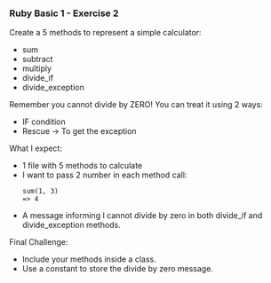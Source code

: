 ### Ruby Basic 1 - Exercise 2

Create a 5 methods to represent a simple calculator:
  - sum  
  - subtract  
  - multiply  
  - divide_if  
  - divide_exception  

Remember you cannot divide by ZERO! You can treat it using 2 ways:
- IF condition
- Rescue -> To get the exception

What I expect:
- 1 file with 5 methods to calculate
- I want to pass 2 number in each method call:  
  ```
  sum(1, 3)
  => 4
  ```
- A message informing I cannot divide by zero in both divide_if and divide_exception methods.

Final Challenge:

- Include your methods inside a class.
- Use a constant to store the divide by zero message.
